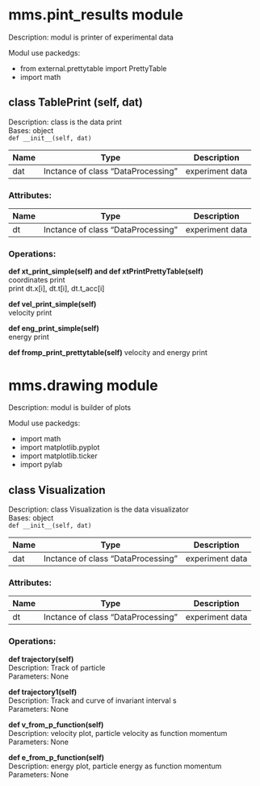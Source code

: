 # mms.pint_results module
Description: modul is printer of experimental data  
  
Modul use packedgs:
- from external.prettytable import PrettyTable
- import math

## class TablePrint (self, dat)  
Description: class is the data print  
Bases: object    
`def __init__(self, dat)`  
   
Name | Type | Description  
---- | ---- | ----------- 
dat | Inctance of class “DataProcessing” | experiment data  

### Attributes:  
  
Name | Type | Description  
---- | ---- | ----------- 
dt | Inctance of class “DataProcessing” | experiment data 
  
  
### Operations:  
 
**def xt_print_simple(self) and def xtPrintPrettyTable(self)**  
coordinates print  
print dt.x[i], dt.t[i], dt.t_acc[i]

**def vel_print_simple(self)**  
velocity print

**def eng_print_simple(self)**  
energy print

**def fromp_print_prettytable(self)**
velocity and energy print
  
  
# mms.drawing module  
Description: modul is builder of plots  
  
Modul use packedgs:
- import math
- import matplotlib.pyplot
- import matplotlib.ticker
- import pylab

## class Visualization  
Description: class Visualization is the data visualizator  
Bases: object    
`def __init__(self, dat)`    
   
Name | Type | Description  
---- | ---- | ----------- 
dat | Inctance of class “DataProcessing” | experiment data 

### Attributes:  
  
Name | Type | Description  
---- | ---- | ----------- 
dt | Inctance of class “DataProcessing” | experiment data 
  
  
### Operations:  
  
**def trajectory(self)**  
Description: Track of particle  
Parameters: None  
  
**def trajectory1(self)**  
Description:  Track and curve of invariant interval s  
Parameters: None  
      
**def v_from_p_function(self)**  
Description:  velocity plot, particle velocity as function momentum   
Parameters: None  
      
**def e_from_p_function(self)**  
Description:  energy plot, particle energy as function momentum  
Parameters: None  
    
